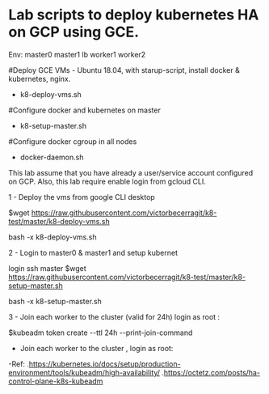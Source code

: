 # Lab scripts to deploy kubernetes HA on GCP using GCE.

Env:
master0
master1
lb
worker1
worker2

#Deploy GCE VMs - Ubuntu 18.04, with starup-script, install docker & kubernetes, nginx. 
- k8-deploy-vms.sh

#Configure docker and kubernetes on master
- k8-setup-master.sh

#Configure docker cgroup in all nodes
- docker-daemon.sh

This lab assume that you have already a user/service account configured on GCP.
Also, this lab require enable login from gcloud CLI.

1 - Deploy the vms from google CLI desktop

$wget https://raw.githubusercontent.com/victorbecerragit/k8-test/master/k8-deploy-vms.sh

bash -x k8-deploy-vms.sh


2 - Login to master0 & master1 and setup kubernet

login ssh master
$wget https://raw.githubusercontent.com/victorbecerragit/k8-test/master/k8-setup-master.sh

bash -x k8-setup-master.sh


3 - Join each worker to the cluster (valid for 24h)
login as root :

$kubeadm token create --ttl 24h --print-join-command

  - Join each worker to the cluster , login as root:

-Ref:
.https://kubernetes.io/docs/setup/production-environment/tools/kubeadm/high-availability/
.https://octetz.com/posts/ha-control-plane-k8s-kubeadm

